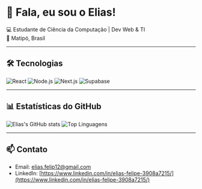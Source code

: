 # 👋 Fala, eu sou o Elias!

💻 Estudante de Ciência da Computação | Dev Web & TI  
📍 Matipó, Brasil  

---

## 🛠️ Tecnologias
![React](https://img.shields.io/badge/React-61DAFB?style=flat-square&logo=react&logoColor=black)
![Node.js](https://img.shields.io/badge/Node.js-339933?style=flat-square&logo=node.js&logoColor=white)
![Next.js](https://img.shields.io/badge/Next.js-000000?style=flat-square&logo=next.js&logoColor=white)
![Supabase](https://img.shields.io/badge/Supabase-3ECF8E?style=flat-square&logo=supabase&logoColor=white)

---

## 📊 Estatísticas do GitHub
![Elias's GitHub stats](https://github-readme-stats.vercel.app/api?username=Elias-FSILVA&show_icons=true&theme=tokyonight&hide_border=true)
![Top Linguagens](https://github-readme-stats.vercel.app/api/top-langs/?username=Elias-FSILVA&layout=compact&theme=tokyonight&hide_border=true)

---

## 📫 Contato
- Email: elias.felip12@gmail.com 
- LinkedIn: [https://www.linkedin.com/in/elias-felipe-3908a7215/](https://www.linkedin.com/in/elias-felipe-3908a7215/)

